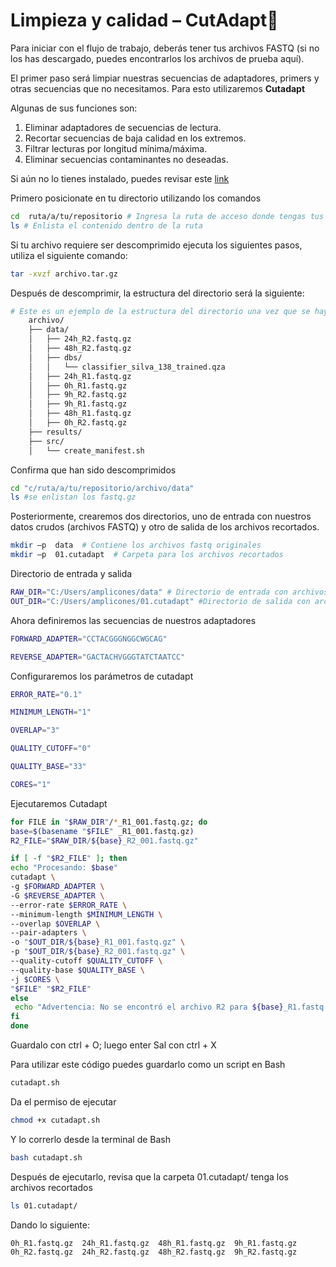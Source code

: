 # Limpieza y calidad – CutAdapt🧹

Para iniciar con el flujo de trabajo, deberás tener tus archivos FASTQ (si no los has descargado, puedes encontrarlos los archivos de prueba aquí).

El primer paso será limpiar nuestras secuencias de adaptadores, primers y otras secuencias
que no necesitamos. Para esto utilizaremos **Cutadapt** 

Algunas de sus funciones son:  

1. Eliminar adaptadores de secuencias de lectura. 
2. Recortar secuencias de baja calidad en los extremos. 
3. Filtrar lecturas por longitud mínima/máxima. 
4. Eliminar secuencias contaminantes no deseadas.

Si aún no lo tienes instalado, puedes revisar este [link](https://cutadapt.readthedocs.io/en/stable/installation.html) 

Primero posicionate en tu directorio utilizando los comandos

```bash
cd  ruta/a/tu/repositorio # Ingresa la ruta de acceso donde tengas tus archivos
ls # Enlista el contenido dentro de la ruta 
```

Si tu archivo requiere ser descomprimido ejecuta los siguientes pasos, utiliza el siguiente comando:

```bash
tar -xvzf archivo.tar.gz
```

Después de descomprimir, la estructura del directorio será la siguiente:

```bash
# Este es un ejemplo de la estructura del directorio una vez que se haya descomprimido el archivo.
    archivo/
    ├── data/
    │   ├── 24h_R2.fastq.gz
    │   ├── 48h_R2.fastq.gz
    │   ├── dbs/
    │   │   └── classifier_silva_138_trained.qza
    │   ├── 24h_R1.fastq.gz
    │   ├── 0h_R1.fastq.gz
    │   ├── 9h_R2.fastq.gz
    │   ├── 9h_R1.fastq.gz
    │   ├── 48h_R1.fastq.gz
    │   ├── 0h_R2.fastq.gz
    ├── results/
    ├── src/
    │   └── create_manifest.sh
```

Confirma que han sido descomprimidos

```bash
cd "c/ruta/a/tu/repositorio/archivo/data"
ls #se enlistan los fastq.gz
```

Posteriormente, crearemos dos directorios, uno de entrada con nuestros datos crudos (archivos FASTQ) y otro de salida de los archivos recortados. 

```bash
mkdir –p  data  # Contiene los archivos fastq originales 
mkdir –p  01.cutadapt  # Carpeta para los archivos recortados 
```

Directorio de entrada y salida

```bash
RAW_DIR="C:/Users/amplicones/data" # Directorio de entrada con archivos FASTQ
OUT_DIR="C:/Users/amplicones/01.cutadapt" #Directorio de salida con archivos recortados
```

Ahora definiremos las secuencias de nuestros adaptadores 

```bash
FORWARD_ADAPTER="CCTACGGGNGGCWGCAG" 

REVERSE_ADAPTER="GACTACHVGGGTATCTAATCC"
```

Configuraremos los parámetros de cutadapt

```bash
ERROR_RATE="0.1" 

MINIMUM_LENGTH="1" 

OVERLAP="3" 

QUALITY_CUTOFF="0" 

QUALITY_BASE="33" 

CORES="1" 
```
Ejecutaremos Cutadapt 

```bash
for FILE in "$RAW_DIR"/*_R1_001.fastq.gz; do
base=$(basename "$FILE" _R1_001.fastq.gz)
R2_FILE="$RAW_DIR/${base}_R2_001.fastq.gz"

if [ -f "$R2_FILE" ]; then
echo "Procesando: $base"
cutadapt \
-g $FORWARD_ADAPTER \
-G $REVERSE_ADAPTER \
--error-rate $ERROR_RATE \
--minimum-length $MINIMUM_LENGTH \
--overlap $OVERLAP \
--pair-adapters \
-o "$OUT_DIR/${base}_R1_001.fastq.gz" \
-p "$OUT_DIR/${base}_R2_001.fastq.gz" \
--quality-cutoff $QUALITY_CUTOFF \
--quality-base $QUALITY_BASE \
-j $CORES \
"$FILE" "$R2_FILE"
else
 echo "Advertencia: No se encontró el archivo R2 para ${base}_R1.fastq.gz"
fi
done
```
Guardalo con ctrl + O; luego enter
Sal con ctrl + X

Para utilizar este código puedes guardarlo como un script en Bash

```bash
cutadapt.sh
```
Da el permiso de ejecutar
```bash
chmod +x cutadapt.sh
```
Y lo correrlo desde la terminal de Bash

```bash
bash cutadapt.sh
```

 Después de ejecutarlo, revisa que la carpeta 01.cutadapt/ tenga los archivos recortados

```bash
ls 01.cutadapt/
```

Dando lo siguiente:

```
0h_R1.fastq.gz  24h_R1.fastq.gz  48h_R1.fastq.gz  9h_R1.fastq.gz
0h_R2.fastq.gz  24h_R2.fastq.gz  48h_R2.fastq.gz  9h_R2.fastq.gz
```


















 
